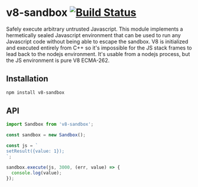 # v8-sandbox [![Build Status](https://travis-ci.org/fulcrumapp/v8-sandbox.svg?branch=master)](https://travis-ci.org/fulcrumapp/v8-sandbox)

Safely execute arbitrary untrusted Javascript. This module implements a hermetically sealed Javascript environment that can be used to run any Javascript code without being able to escape the sandbox. V8 is initialized and executed entirely from C++ so it's impossible for the JS stack frames to lead back to the nodejs environment. It's usable from a nodejs process, but the JS environment is pure V8 ECMA-262.

## Installation

```sh
npm install v8-sandbox
```

## API

```js
import Sandbox from 'v8-sandbox';

const sandbox = new Sandbox();

const js = `
setResult({value: 1});
`;

sandbox.execute(js, 3000, (err, value) => {
  console.log(value);
});
```
